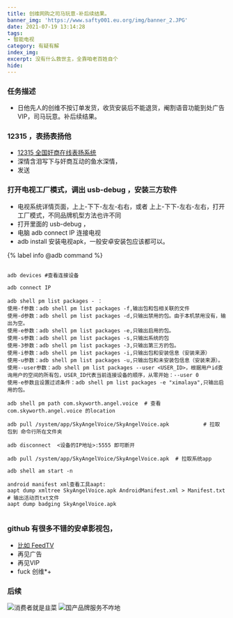 ```yaml
---
title: 创维网购之司马玩意-补后续结果。
banner_img: 'https://www.safty001.eu.org/img/banner_2.JPG'
date: 2021-07-19 13:14:28
tags:
- 智能电视
category: 有疑有解
index_img:
excerpt: 没有什么救世主，全靠咱老百姓自个
hide:
---
```

### 任务描述
- 日他先人的创维不按订单发货，收货安装后不能退货，阉割语音功能到处广告VIP，司马玩意。补后续结果。
### 12315 ，表扬表扬他
- [12315 全国奸商在线表扬系统](http://www.12315.cn/)
- 深情含泪写下与奸商互动的鱼水深情，
- 发送
### 打开电视工厂模式，调出 usb-debug ，安装三方软件
- 电视系统详情页面，上上-下下-左左-右右，或者 上上-下下-左右-左右，打开工厂模式，不同品牌机型方法也许不同
- 打开里面的 usb-debug ，
- 电脑 adb connect IP 连接电视
- adb install  安装电视apk，一般安卓安装包应该都可以。

{% label  info @adb command %}

``` shell

adb devices #查看连接设备

adb connect IP

adb shell pm list packages - ：
使用-f参数：adb shell pm list packages -f,输出包和包相关联的文件
使用-d参数：adb shell pm list packages -d,只输出禁用的包。由于本机禁用没有，输出为空。
使用-e参数：adb shell pm list packages -e,只输出启用的包。
使用-s参数：adb shell pm list packages -s,只输出系统的包
使用-3参数：adb shell pm list packages -3,只输出第三方的包。
使用-i参数：adb shell pm list packages -i,只输出包和安装信息（安装来源）
使用-u参数：adb shell pm list packages -u,只输出包和未安装包信息（安装来源）。
使用--user参数：adb shell pm list packages --user <USER_ID>，根据用户id查询用户的空间的所有包，USER_ID代表当前连接设备的顺序，从零开始：--user 0
使用-e参数且设置过滤条件：adb shell pm list packages -e "ximalaya",只输出启用的包。

adb shell pm path com.skyworth.angel.voice  # 查看com.skyworth.angel.voice 的location

adb pull /system/app/SkyAngelVoice/SkyAngelVoice.apk           # 拉取 包到 命令行所在文件夹

adb disconnect  <设备的IP地址>:5555 即可断开

adb pull /system/app/SkyAngelVoice/SkyAngelVoice.apk  # 拉取系统app

adb shell am start -n 

android manifest xml查看工具aapt:
aapt dump xmltree SkyAngelVoice.apk AndroidManifest.xml > Manifest.txt    # 输出活动页txt文件
aapt dump badging SkyAngelVoice.apk


```

### github 有很多不错的安卓影视包，
- [比如 FeedTV](https://github.com/artxia/FreedTV)
- 再见广告
- 再见VIP
- fuck 创维*+
### 后续
![消费者就是韭菜](http://168.138.211.177/img/tss2.jpg)
![国产品牌服务不咋地](http://168.138.211.177/img/ttss.jpg)
